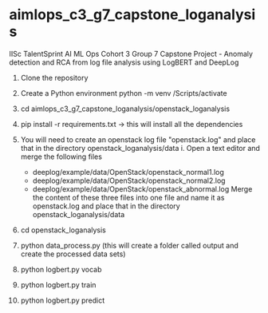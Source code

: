 # aimlops_c3_g7_capstone_loganalysis
IISc TalentSprint AI ML Ops Cohort 3 Group 7 Capstone Project - Anomaly detection and RCA from log file analysis using LogBERT and DeepLog 

1. Clone the repository
2. Create a Python environment
   python -m venv <your environment name>
   <your environment directory>/Scripts/activate
3. cd aimlops_c3_g7_capstone_loganalysis/openstack_loganalysis
4. pip install -r requirements.txt -> this will install all the dependencies
5. You will need to create an openstack log file "openstack.log" and place that in the directory openstack_loganalysis/data
   i. Open a text editor and merge the following files
   - deeplog/example/data/OpenStack/openstack_normal1.log
   - deeplog/example/data/OpenStack/openstack_normal2.log
   - deeplog/example/data/OpenStack/openstack_abnormal.log
   Merge the content of these three files into one file and name it as openstack.log and place that in the directory openstack_loganalysis/data

6. cd openstack_loganalysis
7. python data_process.py (this will create a folder called output and create the processed data sets)
8. python logbert.py vocab
9. python logbert.py train
10. python logbert.py predict
